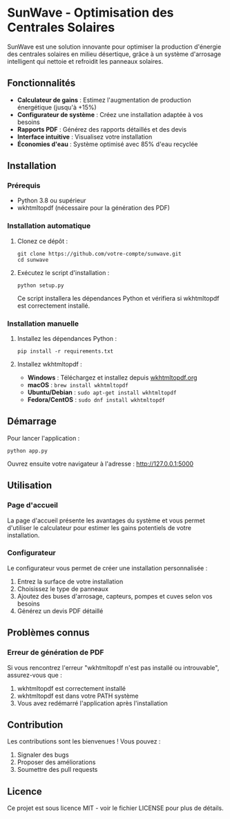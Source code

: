 # SunWave - Optimisation des Centrales Solaires

SunWave est une solution innovante pour optimiser la production d'énergie des centrales solaires en milieu désertique, grâce à un système d'arrosage intelligent qui nettoie et refroidit les panneaux solaires.

## Fonctionnalités

- **Calculateur de gains** : Estimez l'augmentation de production énergétique (jusqu'à +15%)
- **Configurateur de système** : Créez une installation adaptée à vos besoins
- **Rapports PDF** : Générez des rapports détaillés et des devis
- **Interface intuitive** : Visualisez votre installation
- **Économies d'eau** : Système optimisé avec 85% d'eau recyclée

## Installation

### Prérequis

- Python 3.8 ou supérieur
- wkhtmltopdf (nécessaire pour la génération des PDF)

### Installation automatique

1. Clonez ce dépôt :
   ```
   git clone https://github.com/votre-compte/sunwave.git
   cd sunwave
   ```

2. Exécutez le script d'installation :
   ```
   python setup.py
   ```
   Ce script installera les dépendances Python et vérifiera si wkhtmltopdf est correctement installé.

### Installation manuelle

1. Installez les dépendances Python :
   ```
   pip install -r requirements.txt
   ```

2. Installez wkhtmltopdf :
   - **Windows** : Téléchargez et installez depuis [wkhtmltopdf.org](https://wkhtmltopdf.org/downloads.html)
   - **macOS** : `brew install wkhtmltopdf`
   - **Ubuntu/Debian** : `sudo apt-get install wkhtmltopdf`
   - **Fedora/CentOS** : `sudo dnf install wkhtmltopdf`

## Démarrage

Pour lancer l'application :

```
python app.py
```

Ouvrez ensuite votre navigateur à l'adresse : http://127.0.0.1:5000

## Utilisation

### Page d'accueil

La page d'accueil présente les avantages du système et vous permet d'utiliser le calculateur pour estimer les gains potentiels de votre installation.

### Configurateur

Le configurateur vous permet de créer une installation personnalisée :

1. Entrez la surface de votre installation
2. Choisissez le type de panneaux
3. Ajoutez des buses d'arrosage, capteurs, pompes et cuves selon vos besoins
4. Générez un devis PDF détaillé

## Problèmes connus

### Erreur de génération de PDF

Si vous rencontrez l'erreur "wkhtmltopdf n'est pas installé ou introuvable", assurez-vous que :

1. wkhtmltopdf est correctement installé
2. wkhtmltopdf est dans votre PATH système
3. Vous avez redémarré l'application après l'installation

## Contribution

Les contributions sont les bienvenues ! Vous pouvez :

1. Signaler des bugs
2. Proposer des améliorations
3. Soumettre des pull requests

## Licence

Ce projet est sous licence MIT - voir le fichier LICENSE pour plus de détails. 